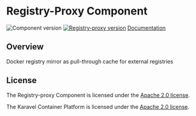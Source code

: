 # Registry-Proxy Component

![Component version](https://img.shields.io/badge/dynamic/yaml?color=blue&label=component+version&query=$.entries.registry-proxy[0].version&url=https%3A%2F%2Frepository.platform.karavel.io%2Funstable%2Findex.yaml&style=for-the-badge)
[![Registry-proxy version](https://img.shields.io/badge/dynamic/yaml?color=blue&label=registry-proxy+version&query=$.entries.registry-proxy[0].appVersion&url=https%3A%2F%2Frepository.platform.karavel.io%2Funstable%2Findex.yaml&style=for-the-badge)](https://docs.docker.com/registry/)
[Documentation](https://docs.karavel.io/components/registry-proxy)

## Overview

Docker registry mirror as pull-through cache for external registries

## License

The Registry-proxy Component is licensed under the [Apache 2.0 license](LICENSE).

The Karavel Container Platform is licensed under the [Apache 2.0 license](https://github.com/projectkaravel/platform/blob/main/LICENSE).
